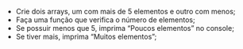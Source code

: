 * Crie dois arrays, um com mais de 5 elementos e outro com menos;
* Faça uma função que verifica o número de elementos;
* Se possuir menos que 5, imprima “Poucos elementos” no console;
* Se tiver mais, imprima “Muitos elementos”;